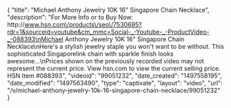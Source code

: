 {
    "title": "Michael Anthony Jewelry 10K 16\" Singapore Chain Necklace",
    "description": "For More Info or to Buy Now: http:\/\/www.hsn.com\/products\/seo\/7530695?rdr=1&sourceid=youtube&cm_mmc=Social-_-Youtube-_-ProductVideo-_-088393\nMichael Anthony Jewelry 10K 16\" Singapore Chain Necklace\nHere's a stylish jewelry staple you won't want to be without. This sophisticated Singaporelink chain with sparkle finish looks awesome...\nPrices shown on the previously recorded video may not represent the current price.  View hsn.com to view the current selling price. HSN Item #088393",
    "videoid": "99051232",
    "date_created": "1497558195",
    "date_modified": "1497563490",
    "type": "captivate",
    "layout": "video",
    "url": "\/v\/michael-anthony-jewelry-10k-16-singapore-chain-necklace\/99051232"
}